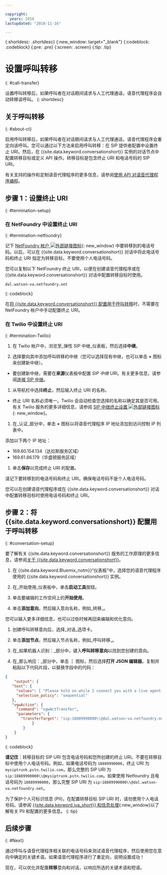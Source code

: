 ```yaml
---

copyright:
  years: 2018
lastupdated: "2018-11-16"

---
```


{:shortdesc: .shortdesc}
{:new_window: target="_blank"}
{:codeblock: .codeblock}
{:pre: .pre}
{:screen: .screen}
{:tip: .tip}


# 设置呼叫转移
{: #call-transfer}

设置呼叫转移后，如果呼叫者在对话期间请求与人工代理通话，语音代理程序会自动转移该呼叫。
{: shortdesc}

## 关于呼叫转移
{: #about-ct}

启用呼叫转移后，如果呼叫者在对话期间请求与人工代理通话，语音代理程序会重定向该呼叫。您可以通过以下方法来启用呼叫转移：在 SIP 提供者配置中设置终止 URI。然后，在 {{site.data.keyword.conversationshort}} 实例的对话节点中配置转移目标或定义 API 操作。转移目标是包含终止 URI 和电话号码的 SIP URI。

有关支持的操作和定制语音代理程序的更多信息，请参阅[使用 API 对语音代理程序编程](api.html)。

## 步骤 1：设置终止 URI
{: #termination-setup}

### 在 NetFoundry 中设置终止 URI
{: #termination-netfoundry}

记下 [NetFoundry 帐户 ![外部链接图标](../../icons/launch-glyph.svg "外部链接图标")](https://watson.netfoundry.io/watson-login){: new_window} 中要转移到的电话号码。以后，可以在 {{site.data.keyword.conversationshort}} 对话中将此电话号码和终止 URI 指定为转移目标。不要使用个人电话号码。

您可以复制以下 NetFoundry 终止 URI，以便在创建语音代理程序或在 {{site.data.keyword.conversationshort}} 对话中配置转移目标时使用。

```
dal.watson-va.netfoundry.net
```
{: codeblock}

在[将 {{site.data.keyword.conversationshort}} 配置用于呼叫转移](#conversation-setup)时，不需要在 NetFoundry 帐户中手动配置终止 URI。

### 在 Twilio 中设置终止 URI
{: #termination-Twilio}

1. 在 Twilio 帐户中，浏览至_弹性 SIP 中继_仪表板，然后选择**中继**。

1. 选择要向其中添加呼叫转移的中继（您可以选择现有中继，也可以单击 **+** 图标来创建新中继）。

  * 要创建新中继，需要在**来源**仪表板中配置 _SIP 中继 URI_。有关更多信息，请参阅[连接 SIP 中继](connect-SIP.html)。

1. 从导航栏中选择**终止**，然后输入终止 URI 的名称。

  * 终止 URI 名称必须唯一。Twilio 会自动检查您选择的名称以确定其是否可用。有关 Twilio 服务的更多详细信息，请参阅 [SIP 中继终止设置 ![外部链接图标](../../icons/launch-glyph.svg "外部链接图标")](https://www.twilio.com/docs/api/sip-trunking/getting-started#termination){: new_window}。

1. 在_认证_部分中，单击 **+** 图标以将语音代理程序 IP 地址添加到访问控制 IP 列表中。

  添加以下两个 IP 地址：
   * 169.60.154.134（达拉斯服务区域）
   * 169.61.86.179（华盛顿服务区域）

1. 单击**保存**以完成终止 URI 的配置。

请记下要转移到的电话号码和终止 URI。确保电话号码不是个人电话号码。

您可以在创建语音代理程序或在 {{site.data.keyword.conversationshort}} 对话中配置转移目标时使用电话号码和终止 URI。


## 步骤 2：将 {{site.data.keyword.conversationshort}} 配置用于呼叫转移
{: #conversation-setup}

要了解有关 {{site.data.keyword.conversationshort}} 服务的工作原理的更多信息，请参阅[关于 {{site.data.keyword.conversationshort}}](../conversation/index.html#about)。

1. 在 {{site.data.keyword.Bluemix_notm}}“仪表板”中，选择您的语音代理程序使用的 {{site.data.keyword.conversationshort}} 实例。

1. 在_开始使用_仪表板中，单击**启动工具**按钮。

1. 单击要编辑的工作空间上的**开始使用**。

1. 单击**添加意向**，然后输入意向名称，例如_转移_。

  您可以输入更多详细信息，也可以过些时候再回来编辑和优化意向。

1. 创建呼叫转移意向后，选择_对话_选项卡。

1. 单击**添加节点**，然后输入节点名称，例如_呼叫转移_。

1. 在_如果机器人识别：_部分中，键入**呼叫转移意向**以找到您创建的意向。

1. 在_那么响应：_部分中，单击 **&vellip;** 图标，然后选择**打开 JSON 编辑器**。复制并粘贴以下代码片段，以替换字段中的代码：

```json
{
    "output": {
   "text": {
     "values": [ "Please hold on while I connect you with a live agent." ],
     "selection_policy": "sequential"
   },
   "vgwAction": {
     "command": "vgwActTransfer",
     "parameters": {
       "transferTarget": "sip:18889990000\\@dal.watson-va.netfoundry.net"
            }
        }
    }
}
```
{: codeblock}

**请记住**：转移目标的 SIP URI 包含电话号码和您所创建的终止 URI。不要在转移目标中使用个人电话号码。例如，如果电话号码为 `18889990000`，终止 URI 为 `mysiptrunk.pstn.twilio.com`，那么完整的 SIP URI 为 `sip:18889990000\\@mysiptrunk.pstn.twilio.com`。如果使用 Netfoundry 且电话号码为 `18889990000`，那么完整 SIP URI 为 `sip:18889990000\\@dal.watson-va.netfoundry.net`。

为了保护个人可标识信息 (PII)，在配置转移目标 SIP URI 时，请勿使用个人电话号码。请参阅 [{{site.data.keyword.iva_short}} 和信息处理](infosec.html#configure_infosec){:new_window}以了解有关 PII 和配置的更多信息。
{: tip}

## 后续步骤
{: #Next}

通过呼叫与语音代理程序相关联的电话号码来测试语音代理程序，然后使用您在意向中确定的关键术语。如果语音代理程序进行了重定向，说明设置成功！

现在，可以优化并配置**转移**意向和对话，以响应所选的关键术语和短语。
